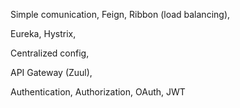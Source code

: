 Simple comunication, Feign, Ribbon (load balancing),

Eureka, Hystrix, 

Centralized config, 

API Gateway (Zuul),

Authentication, Authorization, OAuth, JWT
